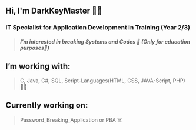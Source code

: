 ## Hi, I'm DarkKeyMaster 🕴🏼

### IT Specialist for Application Development in Training (Year 2/3)
> ##### **I’m interested in breaking Systems and Codes 👾** (Only for education purposes👻)
## I’m working with:
> C, Java, C#, SQL, Script-Languages(HTML, CSS, JAVA-Script, PHP) 👨‍💻

## Currently working on:
> Password_Breaking_Application or PBA ☠️

<!---
DarkKeyMaster/DarkKeyMaster is a ✨ special ✨ repository because its `README.md` (this file) appears on your GitHub profile.
You can click the Preview link to take a look at your changes.
--->
